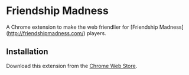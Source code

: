 Friendship Madness
==================

A Chrome extension to make the web friendlier for [Friendship Madness] (http://friendshipmadness.com/) players.

Installation
------------

Download this extension from the [Chrome Web Store](https://chrome.google.com/webstore/detail/friendship-madness/ljeefnijldbmngpomnkdiklijedmkmck).